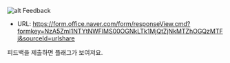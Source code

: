 ![alt Feedback](Announcements/imgs/Feedback.png)

- URL: https://form.office.naver.com/form/responseView.cmd?formkey=NzA5ZmI1NTYtNWFlMS00OGNkLTk1MjQtZjNkMTZhOGQzMTFj&sourceId=urlshare

피드백을 제출하면 플래그가 보여져요.